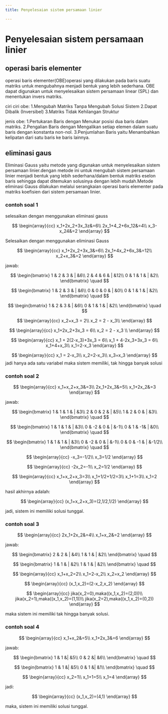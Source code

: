 ```yaml
---
title: Penyelesaian sistem persamaan linier

---
```


# Penyelesaian sistem persamaan linier 
## operasi baris elementer 
operasi baris elementer(OBE)operasi yang dilakukan pada baris suatu matriks untuk mengubahnya menjadi bentuk yang lebih sederhana. OBE dapat digunakan untuk menyelesaikan sistem persamaan linear (SPL) dan menentukan invers matriks. 

ciri ciri obe:
1.Mengubah Matriks Tanpa Mengubah Solusi Sistem
2.Dapat Dibalik (Inversibel)
3.Matriks Tidak Kehilangan Struktur

jenis obe:
1.Pertukaran Baris dengan Menukar posisi dua baris dalam matriks.
2.Pengalian Baris dengan Mengalikan setiap elemen dalam suatu baris dengan konstanta non-nol.
3.Penjumlahan Baris yaitu Menambahkan kelipatan dari satu baris ke baris lainnya.

## eliminasi gaus 
Eliminasi Gauss yaitu metode yang digunakan untuk menyelesaikan sistem persamaan linier.dengan metode ini untuk mengubah sistem persamaan linier menjadi bentuk yang lebih sederhana/dalam bentuk matriks eselon baris sehingga dapat ditemukan solusinya dengan lebih mudah.Metode eliminasi Gauss dilakukan melalui serangkaian operasi baris elementer pada matriks koefisien dari sistem persamaan linier.


### contoh soal 1 

selesaikan dengan menggunakan eliminasi gauss

$$
\begin{array}{cc}
x_1+2x_2+3x_3z&=6\\
2x_1+4_2+6x_12&=4\\
x_3-x_24&=2
\end{array}
$$

Selesaikan dengan menggunakan eliminasi Gauss

$$
\begin{array}{cc}
x_1+2x_2+3x_3&=6\\
2x_1+4x_2+6x_3&=12\\
x_2+x_3&=2
\end{array}
$$ 

jawab:


$$
\begin{bmatrix}
1 & 2 & 3 & | &6\\
2 & 4 & 6 & | &12\\
0 & 1 & 1 & | &2\\
\end{bmatrix}
\quad
$$

$$
\begin{bmatrix}
1 & 2 & 3 & | &6\\
0 & 0 & 0 & | &0\\
0 & 1 & 1 & | &2\\
\end{bmatrix}
\quad
$$

$$
\begin{bmatrix}
1 & 2 & 3 & | &6\\
0 & 1 & 1 & | &2\\
\end{bmatrix}
\quad
$$

$$
\begin{array}{cc}
x_2+x_3 = 2\\
x_2 = 2 - x_3\\
\end{array}
$$

$$
\begin{array}{cc}
x_1+2x_2+3x_3 = 6\\
x_2 = 2 - x_3 \\
\end{array}
$$

$$
\begin{array}{cc}
x_1 + 2(2-x_3)+3x_3 = 6\\
x_1 + 4-2x_3+3x_3 = 6\\
x_1+4+x_3\\
x_1=2-x_3
\end{array}
$$

$$
\begin{array}{cc}
x_1 = 2-x_3\\
x_2=2-x_3\\
x_3=x_3
\end{array}
$$
jadi hanya ada satu variabel maka sistem memiliki, tak hingga banyak solusi


### contoh soal 2 

$$
\begin{array}{cc}
x_1+x_2+x_3&=3\\
2x_1+2x_3&=5\\
x_1+2x_2&=3
\end{array}
$$

jawab:

$$
\begin{bmatrix}
1 & 1 & 1 & | &3\\
2 & 0 & 2 & | &5\\
1 & 2 & 0 & | &3\\
\end{bmatrix}
\quad
$$

$$
\begin{bmatrix}
1 & 1 & 1 & | &3\\
0 & -2 & 0 & | &-1\\
0 & 1 & -1& | &0\\
\end{bmatrix}
\quad
$$

$$
\begin{bmatrix}
1 & 1 & 1 & | &3\\
0 & -2 & 0 & | &-1\\
0 & 0 & -1 & | &-1/2\\
\end{bmatrix}
\quad
$$

$$
\begin{array}{cc}
-x_3=-1/2\\
x_3=1/2
\end{array}
$$

$$
\begin{array}{cc}
-2x_2=-1\\
x_2=1/2
\end{array}
$$

$$
\begin{array}{cc}
x_1+x_2+x_3=3\\
x_1+1/2+1/2=3\\
x_1+1=3\\
x_1=2
\end{array}
$$

hasil akhirnya adalah:

$$
\begin{array}{cc}
(x_1+x_2+x_3)=(2,1/2,1/2)
\end{array}
$$

jadi, sistem ini memiliki solusi tunggal.


### contoh soal 3

$$
\begin{array}{cc}
2x_1+2x_2&=4\\
x_1+x_2&=2
\end{array}
$$

jawab:

$$
\begin{bmatrix}
2 & 2 &  | &4\\
1 & 1 &  | &2\\
\end{bmatrix}
\quad
$$

$$
\begin{bmatrix}
1 & 1 &  | &2\\
1 & 1 &  | &2\\
\end{bmatrix}
\quad
$$

$$
\begin{array}{cc}
x_1+x_2=2\\
x_1=2-x_2\\
x_2=x_2
\end{array}
$$

$$
\begin{array}{cc}
(x_1,x_2)=(2-x_2,x_2)
\end{array}
$$

$$
\begin{array}{cc}
jika(x_2=0),maka((x_1,x_2)=(2,0))\\
jika(x_2=1),maka((x_1,x_2)=(1,1))\\
jika(x_2=2),maka((x_1,x_2)=(0,2))
\end{array}
$$

maka sistem ini memiliki tak hingga banyak solusi.

### contoh soal 4

$$
\begin{array}{cc}
x_1+x_2&=5\\
x_1+2x_3&=6
\end{array}
$$

jawab:


$$
\begin{bmatrix}
1 & 1 &| &5\\
0 & 2 &| &6\\
\end{bmatrix}
\quad
$$

$$
\begin{bmatrix}
1 & 1 &| &5\\
0 & 1 &| &1\\
\end{bmatrix}
\quad
$$

$$
\begin{array}{cc}
x_2=1\\
x_1+1=5\\
x_1=4
\end{array}
$$

jadi:

$$
\begin{array}{cc}
(x_1,x_2)=(4,1)
\end{array}
$$

maka, sistem ini memiliki solusi tunggal.